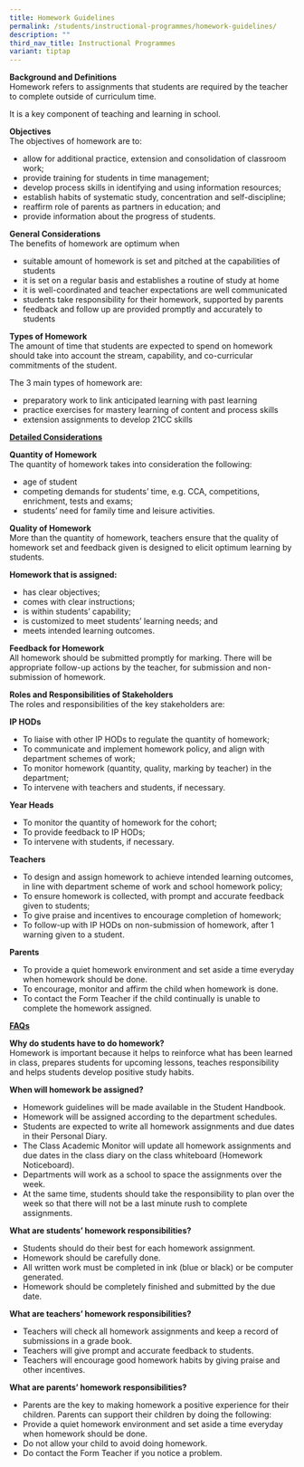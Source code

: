 ```yaml
---
title: Homework Guidelines
permalink: /students/instructional-programmes/homework-guidelines/
description: ""
third_nav_title: Instructional Programmes
variant: tiptap
---
```

<p><strong>Background and Definitions<br></strong>Homework refers to assignments that students are required by the teacher to complete outside of curriculum time.</p>
<p>It is a key component of teaching and learning in school.</p>
<p><strong>Objectives<br></strong>The objectives of homework are to:</p>
<ul>
<li>allow for additional practice, extension and consolidation of classroom work;</li>
<li>provide training for students in time management;</li>
<li>develop process skills in identifying and using information resources;</li>
<li>establish habits of systematic study, concentration and self-discipline;</li>
<li>reaffirm role of parents as partners in education; and</li>
<li>provide information about the progress of students.</li>
</ul>
<p><strong>General Considerations<br></strong>The benefits of homework are optimum when</p>
<ul>
<li>suitable amount of homework is set and pitched at the capabilities of students</li>
<li>it is set on a regular basis and establishes a routine of study at home</li>
<li>it is well-coordinated and teacher expectations are well communicated</li>
<li>students take responsibility for their homework, supported by parents</li>
<li>feedback and follow up are provided promptly and accurately to students</li>
</ul>
<p><strong>Types of Homework<br></strong>The amount of time that students are expected to spend on homework should take into account the stream, capability, and co-curricular commitments of the student.</p>
<p>The 3 main types of homework are:</p>
<ul>
<li>preparatory work to link anticipated learning with past learning</li>
<li>practice exercises for mastery learning of content and process skills</li>
<li>extension assignments to develop 21CC skills</li>
</ul>
<p><strong><span style="text-decoration: underline;">Detailed Considerations</span></strong></p>
<p><strong>Quantity of Homework<br></strong>The quantity of homework takes into consideration the following:</p>
<ul>
<li>age of student</li>
<li>competing demands for students’ time, e.g. CCA, competitions, enrichment, tests and exams;</li>
<li>students’ need for family time and leisure activities.</li>
</ul>
<p><strong>Quality of Homework<br></strong>More than the quantity of homework, teachers ensure that the quality of homework set and feedback given is designed to elicit optimum learning by students.</p>
<p><strong>Homework that is assigned:</strong></p>
<ul>
<li>has clear objectives;</li>
<li>comes with clear instructions;</li>
<li>is within students’ capability;</li>
<li>is customized to meet students’ learning needs; and</li>
<li>meets intended learning outcomes.</li>
</ul>
<p><strong>Feedback for Homework<br></strong>All homework should be submitted promptly for marking. There will be appropriate follow-up actions by the teacher, for submission and non-submission of homework.</p>
<p><strong>Roles and Responsibilities of Stakeholders<br></strong>The roles and responsibilities of the key stakeholders are:</p>
<p><strong>IP HODs</strong></p>
<ul>
<li>To liaise with other IP HODs to regulate the quantity of homework;</li>
<li>To communicate and implement homework policy, and align with department schemes of work;</li>
<li>To monitor homework (quantity, quality, marking by teacher) in the department;</li>
<li>To intervene with teachers and students, if necessary.</li>
</ul>
<p><strong>Year Heads</strong></p>
<ul>
<li>To monitor the quantity of homework for the cohort;</li>
<li>To provide feedback to IP HODs;</li>
<li>To intervene with students, if necessary.</li>
</ul>
<p><strong>Teachers</strong></p>
<ul>
<li>To design and assign homework to achieve intended learning outcomes, in line with department scheme of work and school homework policy;</li>
<li>To ensure homework is collected, with prompt and accurate feedback given to students;</li>
<li>To give praise and incentives to encourage completion of homework;</li>
<li>To follow-up with IP HODs on non-submission of homework, after 1 warning given to a student.</li>
</ul>
<p><strong>Parents</strong></p>
<ul>
<li>To provide a quiet homework environment and set aside a time everyday when homework should be done.</li>
<li>To encourage, monitor and affirm the child when homework is done.</li>
<li>To contact the Form Teacher if the child continually is unable to complete the homework assigned.</li>
</ul>
<p><span style="text-decoration: underline;"><strong>FAQs</strong></span></p>
<p><strong>Why do students have to do homework?<br></strong>Homework is important because it helps to reinforce what has been learned in class, prepares students for upcoming lessons, teaches responsibility and helps students develop positive study habits.</p>
<p><strong>When will homework be assigned?</strong></p>
<ul>
<li>Homework guidelines will be made available in the Student Handbook.</li>
<li>Homework will be assigned according to the department schedules.</li>
<li>Students are expected to write all homework assignments and due dates in their Personal Diary.</li>
<li>The Class Academic Monitor will update all homework assignments and due dates in the class diary on the class whiteboard (Homework Noticeboard).</li>
<li>Departments will work as a school to space the assignments over the week.</li>
<li>At the same time, students should take the responsibility to plan over the week so that there will not be a last minute rush to complete assignments.</li>
</ul>
<p><strong>What are students’ homework responsibilities?</strong></p>
<ul>
<li>Students should do their best for each homework assignment.</li>
<li>Homework should be carefully done.</li>
<li>All written work must be completed in ink (blue or black) or be computer generated.</li>
<li>Homework should be completely finished and submitted by the due date.</li>
</ul>
<p><strong>What are teachers’ homework responsibilities?</strong></p>
<ul>
<li>Teachers will check all homework assignments and keep a record of submissions in a grade book.</li>
<li>Teachers will give prompt and accurate feedback to students.</li>
<li>Teachers will encourage good homework habits by giving praise and other incentives.</li>
</ul>
<p><strong>What are parents’ homework responsibilities?</strong></p>
<ul>
<li>Parents are the key to making homework a positive experience for their children. Parents can support their children by doing the following:</li>
<li>Provide a quiet homework environment and set aside a time everyday when homework should be done.</li>
<li>Do not allow your child to avoid doing homework.</li>
<li>Do contact the Form Teacher if you notice a problem.</li>
</ul>